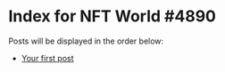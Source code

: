 # Index for NFT World #4890
Posts will be displayed in the order below:

- [Your first post](./001-first.md)

